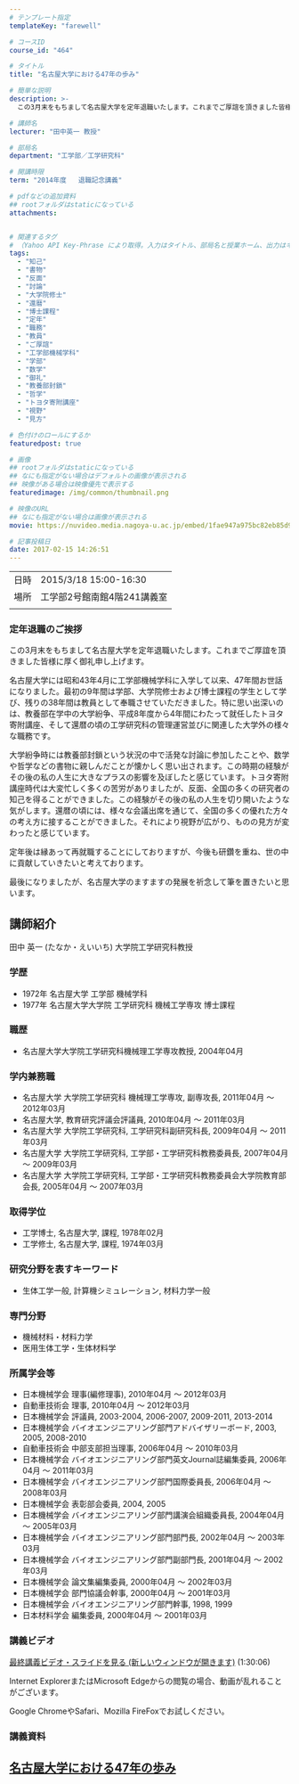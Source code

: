```yaml
---
# テンプレート指定
templateKey: "farewell"

# コースID
course_id: "464"

# タイトル
title: "名古屋大学における47年の歩み"

# 簡単な説明
description: >-
  この3月末をもちまして名古屋大学を定年退職いたします。これまでご厚誼を頂きました皆様に厚く御礼申し上げます。 名古屋大学には昭和43年4月に工学部機械学科に入学して以来、47年間お世話になりました。最初の9年間は学部、大学院修士および博士課程の学生として学び、残りの38年間は教員として奉職させていただきました。特に思い出深いのは、教養部在学中の大学紛争、平成8年度から4年間にわたって就任し ....

# 講師名
lecturer: "田中英一 教授"

# 部局名
department: "工学部／工学研究科"

# 開講時限
term: "2014年度	退職記念講義"

# pdfなどの追加資料
## rootフォルダはstaticになっている
attachments:


# 関連するタグ
# （Yahoo API Key-Phrase により取得。入力はタイトル、部局名と授業ホーム、出力はキーフレーズ（tags））
tags:
  - "知己"
  - "書物"
  - "反面"
  - "討論"
  - "大学院修士"
  - "還暦"
  - "博士課程"
  - "定年"
  - "職務"
  - "教員"
  - "ご厚誼"
  - "工学部機械学科"
  - "学部"
  - "数学"
  - "御礼"
  - "教養部封鎖"
  - "哲学"
  - "トヨタ寄附講座"
  - "視野"
  - "見方"

# 色付けのロールにするか
featuredpost: true

# 画像
## rootフォルダはstaticになっている
## なにも指定がない場合はデフォルトの画像が表示される
## 映像がある場合は映像優先で表示する
featuredimage: /img/common/thumbnail.png

# 映像のURL
## なにも指定がない場合は画像が表示される
movie: https://nuvideo.media.nagoya-u.ac.jp/embed/1fae947a975bc82eb85d9cd30766c621b0304923

# 記事投稿日
date: 2017-02-15 14:26:51
---
```


|   |   |
|---|---|
| 日時 | 2015/3/18  15:00-16:30 |
| 場所 | 工学部2号館南館4階241講義室 |
|   |   |


### 定年退職のご挨拶

この3月末をもちまして名古屋大学を定年退職いたします。これまでご厚誼を頂きました皆様に厚く御礼申し上げます。

名古屋大学には昭和43年4月に工学部機械学科に入学して以来、47年間お世話になりました。最初の9年間は学部、大学院修士および博士課程の学生として学び、残りの38年間は教員として奉職させていただきました。特に思い出深いのは、教養部在学中の大学紛争、平成8年度から4年間にわたって就任したトヨタ寄附講座、そして還暦の頃の工学研究科の管理運営並びに関連した大学外の様々な職務です。

大学紛争時には教養部封鎖という状況の中で活発な討論に参加したことや、数学や哲学などの書物に親しんだことが懐かしく思い出されます。この時期の経験がその後の私の人生に大きなプラスの影響を及ぼしたと感じています。トヨタ寄附講座時代は大変忙しく多くの苦労がありましたが、反面、全国の多くの研究者の知己を得ることができました。この経験がその後の私の人生を切り開いたような気がします。還暦の頃には、様々な会議出席を通じて、全国の多くの優れた方々の考え方に接することができました。それにより視野が広がり、ものの見方が変わったと感じています。

定年後は縁あって再就職することにしておりますが、今後も研鑽を重ね、世の中に貢献していきたいと考えております。

最後になりましたが、名古屋大学のますますの発展を祈念して筆を置きたいと思います。


## 講師紹介

田中 英一 (たなか・えいいち) 大学院工学研究科教授

### 学歴

* 1972年 名古屋大学 工学部 機械学科
* 1977年 名古屋大学大学院 工学研究科 機械工学専攻 博士課程

### 職歴

* 名古屋大学大学院工学研究科機械理工学専攻教授, 2004年04月

### 学内兼務職

* 名古屋大学 大学院工学研究科 機械理工学専攻, 副専攻長, 2011年04月 ～ 2012年03月
* 名古屋大学, 教育研究評議会評議員, 2010年04月 ～ 2011年03月
* 名古屋大学 大学院工学研究科, 工学研究科副研究科長, 2009年04月 ～ 2011年03月
* 名古屋大学 大学院工学研究科, 工学部・工学研究科教務委員長, 2007年04月 ～ 2009年03月
* 名古屋大学 大学院工学研究科, 工学部・工学研究科教務委員会大学院教育部会長, 2005年04月 ～ 2007年03月

### 取得学位

* 工学博士, 名古屋大学, 課程, 1978年02月
* 工学修士, 名古屋大学, 課程, 1974年03月

### 研究分野を表すキーワード

* 生体工学一般, 計算機シミュレーション, 材料力学一般

### 専門分野

* 機械材料・材料力学
* 医用生体工学・生体材料学

### 所属学会等

* 日本機械学会 理事(編修理事), 2010年04月 ～ 2012年03月
* 自動車技術会 理事, 2010年04月 ～ 2012年03月
* 日本機械学会 評議員, 2003-2004, 2006-2007, 2009-2011, 2013-2014
* 日本機械学会 バイオエンジニアリング部門アドバイザリーボード, 2003, 2005, 2008-2010
* 自動車技術会 中部支部担当理事, 2006年04月 ～ 2010年03月
* 日本機械学会 バイオエンジニアリング部門英文Journal誌編集委員, 2006年04月 ～ 2011年03月
* 日本機械学会 バイオエンジニアリング部門国際委員長, 2006年04月 ～ 2008年03月
* 日本機械学会 表彰部会委員, 2004, 2005
* 日本機械学会 バイオエンジニアリング部門講演会組織委員長, 2004年04月 ～ 2005年03月
* 日本機械学会 バイオエンジニアリング部門部門長, 2002年04月 ～ 2003年03月
* 日本機械学会 バイオエンジニアリング部門副部門長, 2001年04月 ～ 2002年03月
* 日本機械学会 論文集編集委員, 2000年04月 ～ 2002年03月
* 日本機械学会 部門協議会幹事, 2000年04月 ～ 2001年03月
* 日本機械学会 バイオエンジニアリング部門幹事, 1998, 1999
* 日本材料学会 編集委員, 2000年04月 ～ 2001年03月


### 講義ビデオ

[最終講義ビデオ・スライドを見る (新しいウィンドウが開きます)](https://nuvideo.media.nagoya-u.ac.jp/embed/1fae947a975bc82eb85d9cd30766c621b0304923) (1:30:06)


Internet ExplorerまたはMicrosoft Edgeからの閲覧の場合、動画が乱れることがございます。

Google ChromeやSafari、Mozilla FireFoxでお試しください。

### 講義資料

[名古屋大学における47年の歩み](https://ocw.nagoya-u.jp/files/464/material.pdf) 
-----